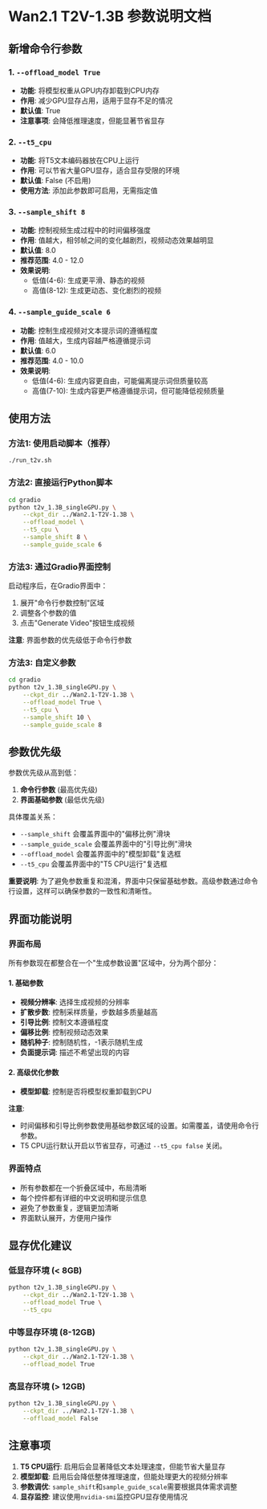 # Wan2.1 T2V-1.3B 参数说明文档

## 新增命令行参数

### 1. `--offload_model True`
- **功能**: 将模型权重从GPU内存卸载到CPU内存
- **作用**: 减少GPU显存占用，适用于显存不足的情况
- **默认值**: True
- **注意事项**: 会降低推理速度，但能显著节省显存

### 2. `--t5_cpu`
- **功能**: 将T5文本编码器放在CPU上运行
- **作用**: 可以节省大量GPU显存，适合显存受限的环境
- **默认值**: False (不启用)
- **使用方法**: 添加此参数即可启用，无需指定值

### 3. `--sample_shift 8`
- **功能**: 控制视频生成过程中的时间偏移强度
- **作用**: 值越大，相邻帧之间的变化越剧烈，视频动态效果越明显
- **默认值**: 8.0
- **推荐范围**: 4.0 - 12.0
- **效果说明**: 
  - 低值(4-6): 生成更平滑、静态的视频
  - 高值(8-12): 生成更动态、变化剧烈的视频

### 4. `--sample_guide_scale 6`
- **功能**: 控制生成视频对文本提示词的遵循程度
- **作用**: 值越大，生成内容越严格遵循提示词
- **默认值**: 6.0
- **推荐范围**: 4.0 - 10.0
- **效果说明**:
  - 低值(4-6): 生成内容更自由，可能偏离提示词但质量较高
  - 高值(7-10): 生成内容更严格遵循提示词，但可能降低视频质量

## 使用方法

### 方法1: 使用启动脚本（推荐）
```bash
./run_t2v.sh
```

### 方法2: 直接运行Python脚本
```bash
cd gradio
python t2v_1.3B_singleGPU.py \
    --ckpt_dir ../Wan2.1-T2V-1.3B \
    --offload_model \
    --t5_cpu \
    --sample_shift 8 \
    --sample_guide_scale 6
```

### 方法3: 通过Gradio界面控制
启动程序后，在Gradio界面中：
1. 展开"命令行参数控制"区域
2. 调整各个参数的值
3. 点击"Generate Video"按钮生成视频

**注意**: 界面参数的优先级低于命令行参数

### 方法3: 自定义参数
```bash
cd gradio
python t2v_1.3B_singleGPU.py \
    --ckpt_dir ../Wan2.1-T2V-1.3B \
    --offload_model True \
    --t5_cpu \
    --sample_shift 10 \
    --sample_guide_scale 8
```

## 参数优先级

参数优先级从高到低：
1. **命令行参数** (最高优先级)
2. **界面基础参数** (最低优先级)

具体覆盖关系：
- `--sample_shift` 会覆盖界面中的"偏移比例"滑块
- `--sample_guide_scale` 会覆盖界面中的"引导比例"滑块
- `--offload_model` 会覆盖界面中的"模型卸载"复选框
- `--t5_cpu` 会覆盖界面中的"T5 CPU运行"复选框

**重要说明**: 为了避免参数重复和混淆，界面中只保留基础参数。高级参数通过命令行设置，这样可以确保参数的一致性和清晰性。

## 界面功能说明

### 界面布局

所有参数现在都整合在一个"生成参数设置"区域中，分为两个部分：

#### 1. 基础参数
- **视频分辨率**: 选择生成视频的分辨率
- **扩散步数**: 控制采样质量，步数越多质量越高
- **引导比例**: 控制文本遵循程度
- **偏移比例**: 控制视频动态效果
- **随机种子**: 控制随机性，-1表示随机生成
- **负面提示词**: 描述不希望出现的内容

#### 2. 高级优化参数
- **模型卸载**: 控制是否将模型权重卸载到CPU

**注意**: 
- 时间偏移和引导比例参数使用基础参数区域的设置。如需覆盖，请使用命令行参数。
- T5 CPU运行默认开启以节省显存，可通过 `--t5_cpu false` 关闭。

### 界面特点
- 所有参数都在一个折叠区域中，布局清晰
- 每个控件都有详细的中文说明和提示信息
- 避免了参数重复，逻辑更加清晰
- 界面默认展开，方便用户操作

## 显存优化建议

### 低显存环境 (< 8GB)
```bash
python t2v_1.3B_singleGPU.py \
    --ckpt_dir ../Wan2.1-T2V-1.3B \
    --offload_model True \
    --t5_cpu
```

### 中等显存环境 (8-12GB)
```bash
python t2v_1.3B_singleGPU.py \
    --ckpt_dir ../Wan2.1-T2V-1.3B \
    --offload_model True
```

### 高显存环境 (> 12GB)
```bash
python t2v_1.3B_singleGPU.py \
    --ckpt_dir ../Wan2.1-T2V-1.3B \
    --offload_model False
```

## 注意事项

1. **T5 CPU运行**: 启用后会显著降低文本处理速度，但能节省大量显存
2. **模型卸载**: 启用后会降低整体推理速度，但能处理更大的视频分辨率
3. **参数调优**: `sample_shift`和`sample_guide_scale`需要根据具体需求调整
4. **显存监控**: 建议使用`nvidia-smi`监控GPU显存使用情况
